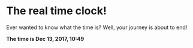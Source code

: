 # The real time clock!

Ever wanted to know what the time is? Well, your journey is about to end!

**The time is Dec 13, 2017, 10:49**